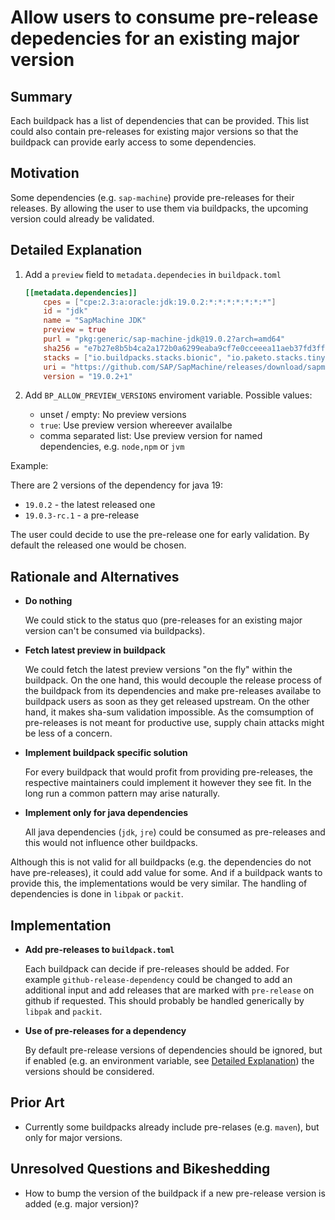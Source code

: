 # Allow users to consume pre-release depedencies for an existing major version

## Summary

Each buildpack has a list of dependencies that can be provided. This list could also contain pre-releases for existing major versions so that the buildpack can provide early access to some dependencies.

## Motivation

Some dependencies (e.g. `sap-machine`) provide pre-releases for their releases. By allowing the user to use them via buildpacks, the upcoming version could already be validated.

## Detailed Explanation

1. Add a `preview` field to `metadata.dependecies` in `buildpack.toml`

    ```toml
    [[metadata.dependencies]]
        cpes = ["cpe:2.3:a:oracle:jdk:19.0.2:*:*:*:*:*:*:*"]
        id = "jdk"
        name = "SapMachine JDK"
        preview = true
        purl = "pkg:generic/sap-machine-jdk@19.0.2?arch=amd64"
        sha256 = "e7b27e8b5b4ca2a172b0a6299eaba9cf7e0cceeea11aeb37fd3ff1ef71cff018"
        stacks = ["io.buildpacks.stacks.bionic", "io.paketo.stacks.tiny", "*"]
        uri = "https://github.com/SAP/SapMachine/releases/download/sapmachine-19.0.2%2B1/sapmachine-jdk-19.0.2-ea.1_linux-x64_bin.tar.gz"
        version = "19.0.2+1"
    ```

2. Add `BP_ALLOW_PREVIEW_VERSIONS` enviroment variable.
   Possible values:
   - unset / empty: No preview versions
   - `true`: Use preview version whereever availalbe
   - comma separated list: Use preview version for named dependencies, e.g. `node,npm` or `jvm`

Example:

There are 2 versions of the dependency for java 19:

- `19.0.2` - the latest released one
- `19.0.3-rc.1` - a pre-release

The user could decide to use the pre-release one for early validation. By default the released one would be chosen.

## Rationale and Alternatives

- **Do nothing**

  We could stick to the status quo (pre-releases for an existing major version can't be consumed via buildpacks).

- **Fetch latest preview in buildpack**

  We could fetch the latest preview versions "on the fly" within the buildpack.
  On the one hand, this would decouple the release process of the buildpack from its dependencies and make pre-releases availabe to buildpack users as soon as they get released upstream.
  On the other hand, it makes sha-sum validation impossible. As the comsumption of pre-releases is not meant for productive use, supply chain attacks might be less of a concern.

- **Implement buildpack specific solution**

  For every buildpack that would profit from providing pre-releases, the respective maintainers could implement it however they see fit.
  In the long run a common pattern may arise naturally.

- **Implement only for java dependencies**

  All java dependencies (`jdk`, `jre`) could be consumed as pre-releases and this would not influence other buildpacks.

Although this is not valid for all buildpacks (e.g. the dependencies do not have pre-releases), it could add value for some. And if a buildpack wants to provide this, the implementations would be very similar. The handling of dependencies is done in `libpak` or `packit`.

## Implementation

- **Add pre-releases to `buildpack.toml`**

  Each buildpack can decide if pre-releases should be added. For example `github-release-dependency` could be changed to add an additional input and add releases that are marked with `pre-release` on github if requested. This should probably be handled generically by `libpak` and `packit`.

- **Use of pre-releases for a dependency**

  By default pre-release versions of dependencies should be ignored, but if enabled (e.g. an environment variable, see [Detailed Explanation](#detailed-explanation)) the versions should be considered.

## Prior Art

- Currently some buildpacks already include pre-relases (e.g. `maven`), but only for major versions.

## Unresolved Questions and Bikeshedding

- How to bump the version of the buildpack if a new pre-release version is added (e.g. major version)?
